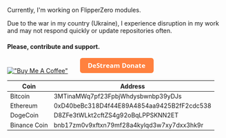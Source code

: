Currently, I'm working on FlipperZero modules. 

Due to the war in my country (Ukraine), I experience disruption in my work and may not respond quickly or update repositories often.

#### Please, contribute and support.

[!["Buy Me A Coffee"](https://www.buymeacoffee.com/assets/img/custom_images/orange_img.png)](https://www.buymeacoffee.com/sequoiasan)&emsp;&emsp;[![DeStream Donate"](https://raw.githubusercontent.com/SequoiaSan/SequoiaSan/main/button_destream-donate.png)](https://destream.net/live/SequoiaSan/donate)

|Coin|Address|
|---|---|
|Bitcoin| 3MTinaMWq7pf23FpbjWhdysbwnbp39yDJs|
|Ethereum| 0xD40beBc318D4f44E89A4854aa9425B2fF2cdc538|
|DogeCoin| D8ZFe3tWLkt2cftZS4g92oBqLPPSKNN2ET|
|Binance Coin| bnb17zm0v9xftxn79mf28a4kylqd3w7xy7dxx3hk9r|


<!--
**SequoiaSan/SequoiaSan** is a ✨ _special_ ✨ repository because its `README.md` (this file) appears on your GitHub profile.

Here are some ideas to get you started:

- 🔭 I’m currently working on ...
- 🌱 I’m currently learning ...
- 👯 I’m looking to collaborate on ...
- 🤔 I’m looking for help with ...
- 💬 Ask me about ...
- 📫 How to reach me: ...
- 😄 Pronouns: ...
- ⚡ Fun fact: ...
-->
